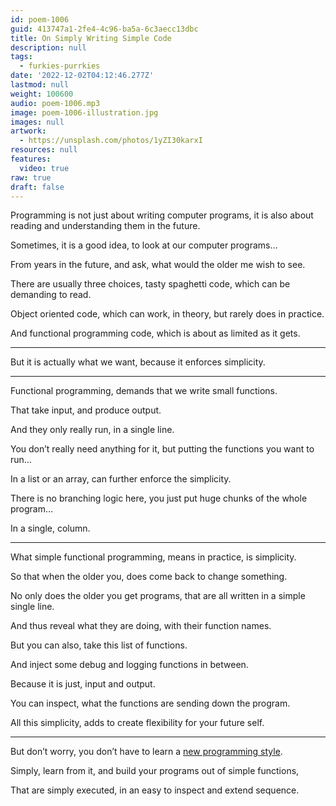 ```yaml
---
id: poem-1006
guid: 413747a1-2fe4-4c96-ba5a-6c3aecc13dbc
title: On Simply Writing Simple Code
description: null
tags:
  - furkies-purrkies
date: '2022-12-02T04:12:46.277Z'
lastmod: null
weight: 100600
audio: poem-1006.mp3
image: poem-1006-illustration.jpg
images: null
artwork:
  - https://unsplash.com/photos/1yZI30karxI
resources: null
features:
  video: true
raw: true
draft: false
---
```


Programming is not just about writing computer programs,
it is also about reading and understanding them in the future.

Sometimes, it is a good idea,
to look at our computer programs…

From years in the future,
and ask, what would the older me wish to see.

There are usually three choices,
tasty spaghetti code, which can be demanding to read.

Object oriented code,
which can work, in theory, but rarely does in practice.

And functional programming code,
which is about as limited as it gets.

---

But it is actually what we want,
because it enforces simplicity.

---

Functional programming,
demands that we write small functions.

That take input,
and produce output.

And they only really run,
in a single line.

You don’t really need anything for it,
but putting the functions you want to run…

In a list or an array,
can further enforce the simplicity.


There is no branching logic here,
you just put huge chunks of the whole program…

In a single,
column.

---

What simple functional programming,
means in practice, is simplicity.

So that when the older you,
does come back to change something.

No only does the older you get programs,
that are all written in a simple single line.

And thus reveal what they are doing,
with their function names.

But you can also,
take this list of functions.

And inject some debug and logging
functions in between.

Because it is just,
input and output.

You can inspect,
what the functions are sending down the program.

All this simplicity,
adds to create flexibility for your future self.

---

But don’t worry,
you don’t have to learn a [new programming style][1].

Simply, learn from it,
and build your programs out of simple functions,

That are simply executed,
in an easy to inspect and extend sequence.

[1]: https://lodash.com/docs/#flow
